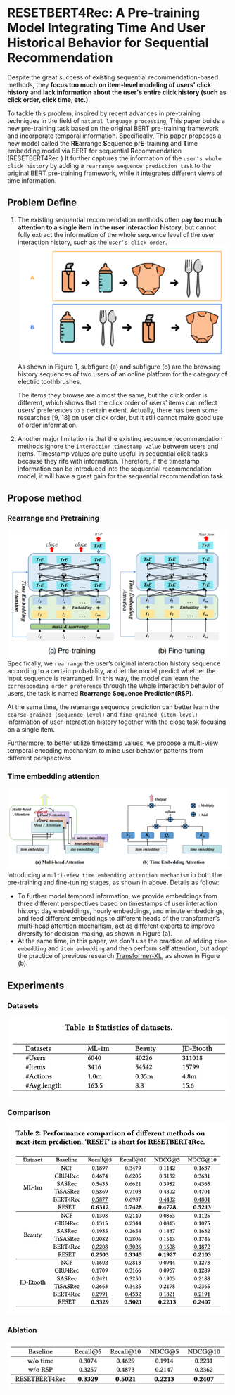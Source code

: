 # RESETBERT4Rec: A Pre-training Model Integrating Time And User Historical Behavior for Sequential Recommendation
Despite the great success of existing sequential recommendation-based methods, they **focus too much on item-level modeling of users' click history** and **lack information about the user's entire click history (such as click order, click time, etc.)**. 

To tackle this problem, inspired by recent advances in pre-training techniques in the field of `natural language processing`, This paper builds a new pre-training task based on the original BERT pre-training framework and incorporate temporal information. 
Specifically, This paper proposes a new model called the **RE**arrange **S**equence pr**E**-training and **T**ime embedding model via BERT for sequential **R**ecommendation (RESETBERT4Rec ) 
It further captures the information of the `user's whole click history` by adding a `rearrange sequence prediction task` to the original BERT pre-training framework, while it integrates different views of time information. 

## Problem Define
1. The existing sequential recommendation methods often **pay too much attention to a single item in the user interaction history**, but cannot fully extract the information of the whole sequence level of the user interaction history, such as the `user’s click order`. 
    ![example](./assets/example.png)
    As shown in Figure 1, subfigure (a) and subfigure (b) are the browsing history sequences of two users of an online platform for the category of electric toothbrushes. 

    The items they browse are almost the same, but the click order is different, which shows that the click order of users’ items can reflect users’ preferences to a certain extent. 
    Actually, there has been some researches [9, 18] on user click order, but it still cannot make good use of order information. 

2. Another major limitation is that the existing sequence recommendation methods ignore the `interaction timestamp value` between users and items. Timestamp values are quite useful in sequential click tasks because they rife with information. Therefore, if the timestamp information can be introduced into the sequential recommendation model, it will have a great gain for the sequential recommendation task.


## Propose method
### Rearrange and Pretraining
![](./assets/pretrain.png)
Specifically, we `rearrange` the user’s original interaction history sequence according
to a certain probability, and let the model predict whether the input sequence is rearranged. 
In this way, the model can learn the `corresponding order preference` through the whole interaction behavior of users, the task is named **Rearrange Sequence Prediction(RSP)**. 

At the same time, the rearrange sequence prediction can better learn the `coarse-grained (sequence-level)` and `fine-grained (item-level)` information of user interaction history together with the close task focusing on a single item. 

Furthermore, to better utilize timestamp values, we propose a multi-view temporal encoding mechanism to mine user behavior patterns from different perspectives.

### Time embedding attention
![](./assets/timeemb.png)
Introducing a `multi-view time embedding attention mechanism` in both the pre-training and fine-tuning stages, as shown in above. 
Details as follow:
- To further model temporal information, we provide embeddings from
three different perspectives based on timestamps of user interaction history: day embeddings, hourly embeddings, and minute embeddings, and feed different embeddings to different heads of the transformer’s multi-head attention mechanism, act as different experts to improve diversity for decision-making, as shown in Figure (a). 
- At the same time, in this paper, we don't use the practice of adding `time embedding` and `item embedding` and then perform self attention, but adopt the practice of previous research [Transformer-XL](https://arxiv.org/abs/1901.02860), as shown in Figure (b).

## Experiments
### Datasets
![datset](./assets/dataset.png)

### Comparison
![performance](./assets/performance.png)

### Ablation 
![ablation](./assets/ablation.png)